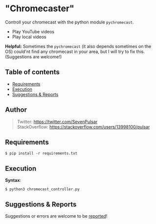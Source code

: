 # "Chromecaster"

Controll your chromecast with the python module <code>pychromecast</code>. 

 - Play YouTube videos
 - Play local videos


**Helpful:** Sometimes the <code>pychromecast</code> (it also depends sometimes on the OS) could'nt find any chromecast in your area, but I will try to fix this. (Suggestions are welcome!)

## Table of contents

* [Requirements](#requirements)
* [Execution](#execution)
* [Suggestions & Reports](#suggestions--reports)

## Author

> Twitter: https://twitter.com/SevenPulsar \
> StackOverflow: https://stackoverflow.com/users/13998100/pulsar 

## Requirements

    $ pip install -r requirements.txt
    
## Execution
 
 **Syntax**:

    $ python3 chromecast_controller.py 

## Suggestions & Reports

Suggestions or errors are welcome to be [reported](https://github.com/Pulsar7/Chromecaster/issues)! 
